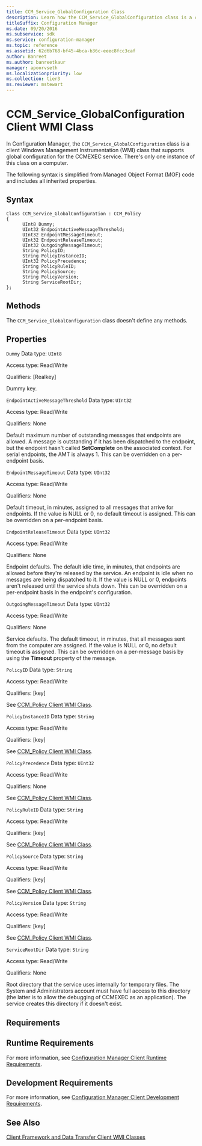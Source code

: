 ```yaml
---
title: CCM_Service_GlobalConfiguration Class
description: Learn how the CCM_Service_GlobalConfiguration class is a client Windows Management Instrumentation (WMI) class that supports global configuration for the CCMEXEC service.
titleSuffix: Configuration Manager
ms.date: 09/20/2016
ms.subservice: sdk
ms.service: configuration-manager
ms.topic: reference
ms.assetid: 62d6b768-bf45-4bca-b36c-eeec8fcc3caf
author: Banreet
ms.author: banreetkaur
manager: apoorvseth
ms.localizationpriority: low
ms.collection: tier3
ms.reviewer: mstewart
---
```

# CCM_Service_GlobalConfiguration Client WMI Class
In Configuration Manager, the `CCM_Service_GlobalConfiguration` class is a client Windows Management Instrumentation (WMI) class that supports global configuration for the CCMEXEC service. There's only one instance of this class on a computer.

 The following syntax is simplified from Managed Object Format (MOF) code and includes all inherited properties.

## Syntax

```
Class CCM_Service_GlobalConfiguration : CCM_Policy
{
      UInt8 Dummy;
      UInt32 EndpointActiveMessageThreshold;
      UInt32 EndpointMessageTimeout;
      UInt32 EndpointReleaseTimeout;
      UInt32 OutgoingMessageTimeout;
      String PolicyID;
      String PolicyInstanceID;
      UInt32 PolicyPrecedence;
      String PolicyRuleID;
      String PolicySource;
      String PolicyVersion;
      String ServiceRootDir;
};
```

## Methods
 The `CCM_Service_GlobalConfiguration` class doesn't define any methods.

## Properties
 `Dummy`
 Data type: `UInt8`

 Access type: Read/Write

 Qualifiers: [Realkey]

 Dummy key.

 `EndpointActiveMessageThreshold`
 Data type: `UInt32`

 Access type: Read/Write

 Qualifiers: None

 Default maximum number of outstanding messages that endpoints are allowed. A message is outstanding if it has been dispatched to the endpoint, but the endpoint hasn't called **SetComplete** on the associated context. For serial endpoints, the AMT is always 1. This can be overridden on a per-endpoint basis.

 `EndpointMessageTimeout`
 Data type: `UInt32`

 Access type: Read/Write

 Qualifiers: None

 Default timeout, in minutes, assigned to all messages that arrive for endpoints. If the value is NULL or 0, no default timeout is assigned. This can be overridden on a per-endpoint basis.

 `EndpointReleaseTimeout`
 Data type: `UInt32`

 Access type: Read/Write

 Qualifiers: None

 Endpoint defaults. The default idle time, in minutes, that endpoints are allowed before they're released by the service. An endpoint is idle when no messages are being dispatched to it. If the value is NULL or 0, endpoints aren't released until the service shuts down. This can be overridden on a per-endpoint basis in the endpoint's configuration.

 `OutgoingMessageTimeout`
 Data type: `UInt32`

 Access type: Read/Write

 Qualifiers: None

 Service defaults. The default timeout, in minutes, that all messages sent from the computer are assigned. If the value is NULL or 0, no default timeout is assigned. This can be overridden on a per-message basis by using the **Timeout** property of the message.

 `PolicyID`
 Data type: `String`

 Access type: Read/Write

 Qualifiers: [key]

 See [CCM_Policy Client WMI Class](../../../../../develop/reference/core/clients/client-classes/ccm_policy-client-wmi-class.md).

 `PolicyInstanceID`
 Data type: `String`

 Access type: Read/Write

 Qualifiers: [key]

 See [CCM_Policy Client WMI Class](../../../../../develop/reference/core/clients/client-classes/ccm_policy-client-wmi-class.md).

 `PolicyPrecedence`
 Data type: `UInt32`

 Access type: Read/Write

 Qualifiers: None

 See [CCM_Policy Client WMI Class](../../../../../develop/reference/core/clients/client-classes/ccm_policy-client-wmi-class.md).

 `PolicyRuleID`
 Data type: `String`

 Access type: Read/Write

 Qualifiers: [key]

 See [CCM_Policy Client WMI Class](../../../../../develop/reference/core/clients/client-classes/ccm_policy-client-wmi-class.md).

 `PolicySource`
 Data type: `String`

 Access type: Read/Write

 Qualifiers: [key]

 See [CCM_Policy Client WMI Class](../../../../../develop/reference/core/clients/client-classes/ccm_policy-client-wmi-class.md).

 `PolicyVersion`
 Data type: `String`

 Access type: Read/Write

 Qualifiers: [key]

 See [CCM_Policy Client WMI Class](../../../../../develop/reference/core/clients/client-classes/ccm_policy-client-wmi-class.md).

 `ServiceRootDir`
 Data type: `String`

 Access type: Read/Write

 Qualifiers: None

 Root directory that the service uses internally for temporary files. The System and Administrators account must have full access to this directory (the latter is to allow the debugging of CCMEXEC as an application). The service creates this directory if it doesn't exist.

## Requirements

## Runtime Requirements
 For more information, see [Configuration Manager Client Runtime Requirements](../../../../../develop/core/reqs/client-runtime-requirements.md).

## Development Requirements
 For more information, see [Configuration Manager Client Development Requirements](../../../../../develop/core/reqs/client-development-requirements.md).

## See Also
 [Client Framework and Data Transfer Client WMI Classes](../../../../../develop/reference/core/clients/client-classes/client-framework-and-data-transfer-client-wmi-classes.md)
